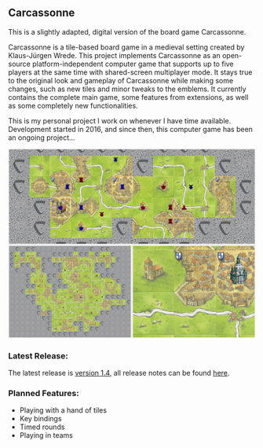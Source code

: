 ## Carcassonne

This is a slightly adapted, digital version of the board game Carcassonne.

Carcassonne is a tile-based board game in a medieval setting created by Klaus-Jürgen Wrede.
This project implements Carcassonne as an open-source platform-independent computer game that supports up to five players at the same time with shared-screen multiplayer mode. It stays true to the original look and gameplay of Carcassonne while making some changes, such as new tiles and minor tweaks to the emblems. It currently contains the complete main game, some features from extensions, as well as some completely new functionalities.

This is my personal project I work on whenever I have time available.
Development started in 2016, and since then, this computer game has been an ongoing project...

<p align="center"> 
<img alt="a screenshot of the game" src="/preview.jpg?raw=true" width="750">
</p>

### Latest Release:
The latest release is [version 1.4](https://github.com/tsaglam/Carcassonne/releases/tag/v1.4), all release notes can be found [here](https://github.com/tsaglam/Carcassonne/releases).

### Planned Features:
* Playing with a hand of tiles
* Key bindings
* Timed rounds
* Playing in teams
